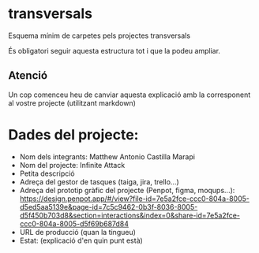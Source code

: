 # transversals
Esquema mínim de carpetes pels projectes transversals

És obligatori seguir aquesta estructura tot i que la podeu ampliar.

## Atenció
Un cop comenceu heu de canviar aquesta explicació amb la corresponent al vostre projecte (utilitzant markdown)

# Dades del projecte:
 * Nom dels integrants: Matthew Antonio Castilla Marapi
 * Nom del projecte: Infinite Attack
 * Petita descripció
 * Adreça del gestor de tasques (taiga, jira, trello...)
 * Adreça del prototip gràfic del projecte (Penpot, figma, moqups...): https://design.penpot.app/#/view?file-id=7e5a2fce-ccc0-804a-8005-d5ed5aa5139e&page-id=7c5c9462-0b3f-8036-8005-d5f450b703d8&section=interactions&index=0&share-id=7e5a2fce-ccc0-804a-8005-d5f69b687d84
 * URL de producció (quan la tingueu)
 * Estat: (explicació d'en quin punt està)
